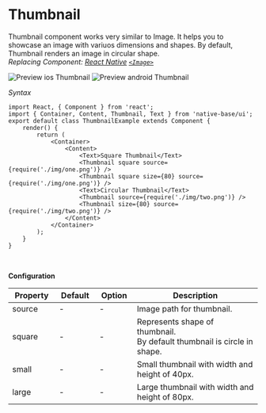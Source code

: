 # Thumbnail

Thumbnail component works very similar to Image. It helps you to showcase an image with variuos dimensions and shapes. By default, Thumbnail renders an image in circular shape.<br />
*Replacing Component: [React Native](https://facebook.github.io/react-native/) [<code>&lt;Image></code>](https://facebook.github.io/react-native/docs/image.html)*

![Preview ios Thumbnail](https://github.com/GeekyAnts/NativeBase-KitchenSink/raw/master/screenshots/ios/thumbnail.png)
![Preview android Thumbnail](https://github.com/GeekyAnts/NativeBase-KitchenSink/raw/master/screenshots/android/thumbnail.png)

*Syntax*

<pre class="line-numbers"><code class="language-jsx">import React, { Component } from 'react';
import { Container, Content, Thumbnail, Text } from 'native-base/ui';
export default class ThumbnailExample extends Component {
    render() {
        return (
            &lt;Container>
                &lt;Content>
                    &lt;Text>Square Thumbnail&lt;/Text>
                    &lt;Thumbnail square source={require('./img/one.png')} />
                    &lt;Thumbnail square size={80} source={require('./img/one.png')} />
                    &lt;Text>Circular Thumbnail&lt;/Text>
                    &lt;Thumbnail source={require('./img/two.png')} />
                    &lt;Thumbnail size={80} source={require('./img/two.png')} />
                &lt;/Content>
            &lt;/Container>
        );
    }
}</code></pre><br />


**Configuration**
<table class="table table-bordered">
        <thead>
            <tr>
                <th>Property</th>
                <th>Default</th>
                <th>Option</th>
                <th width="50%">Description</th>
            </tr>
        </thead>
        <tbody>
            <tr>
                <td>source</td>
                <td> - </td>
                <td> - </td>
                <td>Image path for thumbnail.</td>
            </tr>
            <tr>
                <td>square</td>
                <td> - </td>
                <td> - </td>
                <td>
                    Represents shape of thumbnail.<br />
                    By default thumbnail is circle in shape.
                </td>
            </tr>
            <tr>
                <td>small</td>
                <td> - </td>
                <td> - </td>
                <td>Small thumbnail with width and height of 40px.</td>
            </tr>
            <tr>
                <td>large</td>
                <td> - </td>
                <td> - </td>
                <td>Large thumbnail with width and height of 80px.</td>
            </tr>
        </tbody>
    </table><br />
